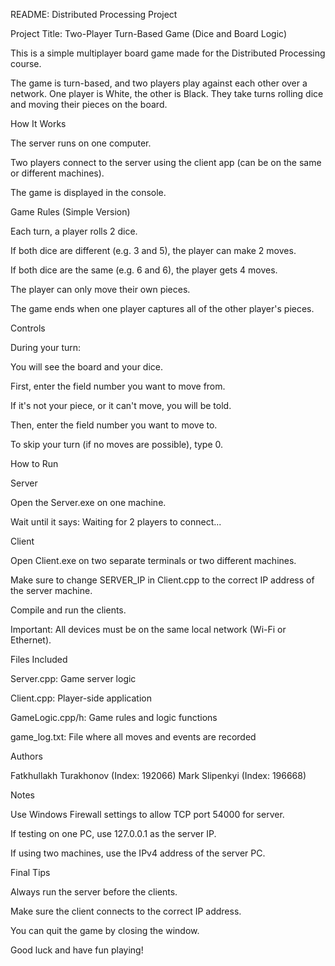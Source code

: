README: Distributed Processing Project

Project Title: Two-Player Turn-Based Game (Dice and Board Logic)

This is a simple multiplayer board game made for the Distributed Processing course.

The game is turn-based, and two players play against each other over a network.
One player is White, the other is Black. They take turns rolling dice and moving their pieces on the board.

How It Works

The server runs on one computer.

Two players connect to the server using the client app (can be on the same or different machines).

The game is displayed in the console.

Game Rules (Simple Version)

Each turn, a player rolls 2 dice.

If both dice are different (e.g. 3 and 5), the player can make 2 moves.

If both dice are the same (e.g. 6 and 6), the player gets 4 moves.

The player can only move their own pieces.

The game ends when one player captures all of the other player's pieces.

Controls

During your turn:

You will see the board and your dice.

First, enter the field number you want to move from.

If it's not your piece, or it can't move, you will be told.

Then, enter the field number you want to move to.

To skip your turn (if no moves are possible), type 0.

How to Run

Server

Open the Server.exe on one machine.

Wait until it says: Waiting for 2 players to connect...

Client

Open Client.exe on two separate terminals or two different machines.

Make sure to change SERVER_IP in Client.cpp to the correct IP address of the server machine.

Compile and run the clients.

Important: All devices must be on the same local network (Wi-Fi or Ethernet).

Files Included

Server.cpp: Game server logic

Client.cpp: Player-side application

GameLogic.cpp/h: Game rules and logic functions

game_log.txt: File where all moves and events are recorded

Authors

Fatkhullakh Turakhonov (Index: 192066)
Mark Slipenkyi (Index: 196668)

Notes

Use Windows Firewall settings to allow TCP port 54000 for server.

If testing on one PC, use 127.0.0.1 as the server IP.

If using two machines, use the IPv4 address of the server PC.

Final Tips

Always run the server before the clients.

Make sure the client connects to the correct IP address.

You can quit the game by closing the window.

Good luck and have fun playing!
